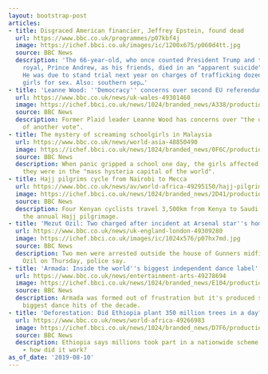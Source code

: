 ```yaml
---
layout: bootstrap-post
articles:
- title: Disgraced American financier, Jeffrey Epstein, found dead
  url: https://www.bbc.co.uk/programmes/p07kbf4j
  image: https://ichef.bbci.co.uk/images/ic/1200x675/p060d4tt.jpg
  source: BBC News
  description: 'The 66-year-old, who once counted President Trump and the British
    royal, Prince Andrew, as his friends, died in an "apparent suicide" in prison.
    He was due to stand trial next year on charges of trafficking dozens of underage
    girls for sex. Also: southern sep…'
- title: 'Leanne Wood: ''Democracy'' concerns over second EU referendum'
  url: https://www.bbc.co.uk/news/uk-wales-49301460
  image: https://ichef.bbci.co.uk/news/1024/branded_news/A338/production/_103748714_p06n4ybj.jpg
  source: BBC News
  description: Former Plaid leader Leanne Wood has concerns over "the democratic implications
    of another vote".
- title: The mystery of screaming schoolgirls in Malaysia
  url: https://www.bbc.co.uk/news/world-asia-48850490
  image: https://ichef.bbci.co.uk/news/1024/branded_news/0F6C/production/_107784930_20190222_xjp139.jpg
  source: BBC News
  description: When panic gripped a school one day, the girls affected did not know
    they were in the "mass hysteria capital of the world".
- title: Hajj pilgrims cycle from Nairobi to Mecca
  url: https://www.bbc.co.uk/news/av/world-africa-49295150/hajj-pilgrims-cycle-from-nairobi-to-mecca
  image: https://ichef.bbci.co.uk/news/1024/branded_news/2D41/production/_108258511_p07k6xhf.jpg
  source: BBC News
  description: Four Kenyan cyclists travel 3,500km from Kenya to Saudi Arabia for
    the annual Hajj pilgrimage.
- title: 'Mezut Ozil: Two charged after incident at Arsenal star''s home'
  url: https://www.bbc.co.uk/news/uk-england-london-49309280
  image: https://ichef.bbci.co.uk/images/ic/1024x576/p07hx7md.jpg
  source: BBC News
  description: Two men were arrested outside the house of Gunners midfielder Mesut
    Ozil on Thursday, police say.
- title: 'Armada: Inside the world''s biggest independent dance label'
  url: https://www.bbc.co.uk/news/entertainment-arts-49278694
  image: https://ichef.bbci.co.uk/news/1024/branded_news/E104/production/_108240675_mediaitem108240674.jpg
  source: BBC News
  description: Armada was formed out of frustration but it's produced some of the
    biggest dance hits of the decade.
- title: 'Deforestation: Did Ethiopia plant 350 million trees in a day?'
  url: https://www.bbc.co.uk/news/world-africa-49266983
  image: https://ichef.bbci.co.uk/news/1024/branded_news/D7F6/production/_108268255_men_trees.jpg
  source: BBC News
  description: Ethiopia says millions took part in a nationwide scheme to tackle deforestation
    - how did it work?
as_of_date: '2019-08-10'
---
```


